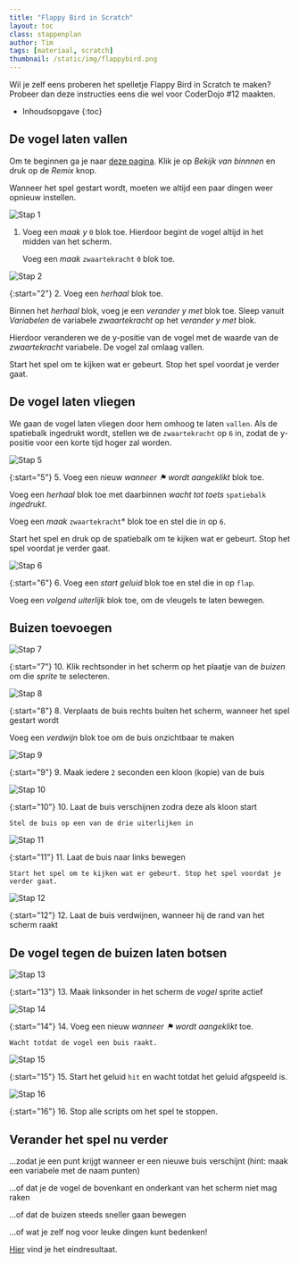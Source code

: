 ```yaml
---
title: "Flappy Bird in Scratch"
layout: toc
class: stappenplan
author: Tim
tags: [materiaal, scratch]
thumbnail: /static/img/flappybird.png
---
```

Wil je zelf eens proberen het spelletje Flappy Bird in Scratch te maken? Probeer dan deze instructies eens die wel voor CoderDojo #12 maakten.

* Inhoudsopgave
{:toc}

De vogel laten vallen
---------------------
Om te beginnen ga je naar [deze pagina](https://scratch.mit.edu/projects/173904279). Klik je op *Bekijk van binnnen* en druk op de *Remix* knop.

Wanneer het spel gestart wordt, moeten we altijd een paar dingen weer opnieuw instellen.

![Stap 1](/static/img/scratch-flappybird-1.svg)
1. Voeg een *maak y* `0` blok toe. Hierdoor begint de vogel altijd in het midden van het scherm.

   Voeg een *maak* `zwaartekracht` `0` blok toe.

![Stap 2](/static/img/scratch-flappybird-2.svg)

{:start="2"}
2. Voeg een *herhaal* blok toe. 

   Binnen het *herhaal* blok, voeg je een *verander y met* blok toe. Sleep vanuit *Variabelen* de variabele *zwaartekracht* op het *verander y met* blok.

   Hierdoor veranderen we de y-positie van de vogel met de waarde van de *zwaartekracht* variabele. De vogel zal omlaag vallen.

   Start het spel om te kijken wat er gebeurt. Stop het spel voordat je verder gaat.

De vogel laten vliegen
----------------------
We gaan de vogel laten vliegen door hem omhoog te laten `vallen`. Als de spatiebalk ingedrukt wordt, stellen we de `zwaartekracht` op `6` in, zodat de y-positie voor een korte tijd hoger zal worden.

![Stap 5](/static/img/scratch-flappybird-3.svg)

{:start="5"}
5. Voeg een nieuw *wanneer &#9873; wordt aangeklikt* blok toe.

   Voeg een *herhaal* blok toe met daarbinnen *wacht tot toets* `spatiebalk` *ingedrukt*.

   Voeg een *maak* `zwaartekracht`* blok toe en stel die in op `6`.

   Start het spel en druk op de spatiebalk om te kijken wat er gebeurt. Stop het spel voordat je verder gaat.

![Stap 6](/static/img/scratch-flappybird-4.svg)

{:start="6"}
6. Voeg een *start geluid* blok toe en stel die in op `flap`.

   Voeg een *volgend uiterlijk* blok toe, om de vleugels te laten bewegen.

Buizen toevoegen
----------------

![Stap 7](/static/img/scratch-flappybird-5.png)

{:start="7"}
10. Klik rechtsonder in het scherm op het plaatje van de *buizen* om die *sprite* te selecteren.

![Stap 8](/static/img/scratch-flappybird-6.svg)

{:start="8"}
8. Verplaats de buis rechts buiten het scherm, wanneer het spel gestart wordt

   Voeg een *verdwijn* blok toe om de buis onzichtbaar te maken

![Stap 9](/static/img/scratch-flappybird-7.svg)

{:start="9"}
9. Maak iedere `2` seconden een kloon (kopie) van de buis

![Stap 10](/static/img/scratch-flappybird-8.svg)

{:start="10"}
10. Laat de buis verschijnen zodra deze als kloon start

    Stel de buis op een van de drie uiterlijken in

![Stap 11](/static/img/scratch-flappybird-9.svg)

{:start="11"}
11. Laat de buis naar links bewegen
    
    Start het spel om te kijken wat er gebeurt. Stop het spel voordat je verder gaat.

![Stap 12](/static/img/scratch-flappybird-10.svg)

{:start="12"}
12. Laat de buis verdwijnen, wanneer hij de rand van het scherm raakt

De vogel tegen de buizen laten botsen
-------------------------------------

![Stap 13](/static/img/scratch-flappybird-11.png)

{:start="13"}
13. Maak linksonder in het scherm de *vogel* sprite actief

![Stap 14](/static/img/scratch-flappybird-12.svg)

{:start="14"}
14. Voeg een nieuw *wanneer &#9873; wordt aangeklikt* toe.

    Wacht totdat de vogel een buis raakt.

![Stap 15](/static/img/scratch-flappybird-13.svg)

{:start="15"}
15. Start het geluid `hit` en wacht totdat het geluid afgspeeld is.

![Stap 16](/static/img/scratch-flappybird-14.svg)

{:start="16"}
16. Stop alle scripts om het spel te stoppen.

Verander het spel nu verder
---------------------------

...zodat je een punt krijgt wanneer er een nieuwe buis verschijnt (hint: maak een variabele met de naam punten)

...of dat je de vogel de bovenkant en onderkant van het scherm niet mag raken

...of dat de buizen steeds sneller gaan bewegen

...of wat je zelf nog voor leuke dingen kunt bedenken!

[Hier](https://scratch.mit.edu/projects/173907357/#editor) vind je het eindresultaat.